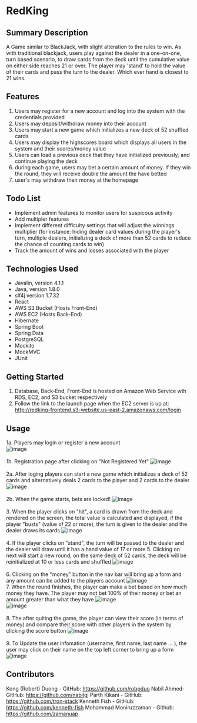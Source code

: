 # RedKing
## Summary Description

A Game similar to BlackJack, with slight alteration to the rules to win. As with traditional blackjack, users play against the dealer in a one-on-one, turn based scenario, to draw cards from the deck until the cumulative value on either side reaches 21 or over. The player may 'stand' to hold the value of their cards and pass the turn to the dealer. Which ever hand is closest to 21 wins.

## Features

1. Users may register for a new account and log into the system with the credentials provided
2. Users may deposit/withdraw money into their account
3. Users may start a new game which initializes a new deck of 52 shuffled cards
4. Users may display the highscores board which displays all users in the system and their scores/money value
5. Users can load a previous deck that they have initialized previously, and continue playing the deck
6. during each game, users may bet a certain amount of money. If they win the round, they will receive double the amount the have betted
7. user's may withdraw their money at the homepage

## Todo List
- Implement admin features to monitor users for suspicous activity
- Add multipler features 
- Implement different difficulty settings that will adjust the winnings multiplier (for instance: hiding dealer card values during the player's turn, multiple dealers, initializing a deck of more than 52 cards to reduce the chance of counting cards to win)
- Track the amount of wins and losses associated with the player  

## Technologies Used
- Javalin, version 4.1.1
- Java, version 1.8.0
- slf4j version 1.7.32
- React
- AWS S3 Bucket (Hosts Front-End)
- AWS EC2 (Hosts Back-End)
- Hibernate
- Spring Boot
- Spring Data
- PostgreSQL
- Mockito
- MockMVC
- JUnit

## Getting Started
1. Database, Back-End, Front-End is hosted on Amazon Web Service wth RDS, EC2, and S3 bucket respectively
2. Follow the link to the launch page when the EC2 server is up at:<br/> http://redking-frontend.s3-website.us-east-2.amazonaws.com/login 

## Usage
1a. Players may login or register a new account<br/>
![image](https://user-images.githubusercontent.com/101683611/172219055-bf0743e1-457b-47c3-87a3-1841dd598b06.png)<br/><br/>
1b. Registration page after clicking on "Not Registered Yet"
![image](https://user-images.githubusercontent.com/101683611/172267260-024bcf45-b544-4b47-8de3-3ee974a9b2cf.png)<br/><br/>
2a. After loging players can start a new game which initializes a deck of 52 cards and alternatively deals 2 cards to the player and 2 cards to the dealer
![image](https://user-images.githubusercontent.com/101683611/172511233-a72a0ac9-c363-4710-b5de-6f60b49690f1.png)<br/><br/>
2b. When the game starts, bets are locked!
![image](https://user-images.githubusercontent.com/101683611/172266967-fda92b67-846c-4e9b-96c1-667bbfaaa8c5.png)<br/><br/>
3. When the player clicks on "hit", a card is drawn from the deck and rendered on the screen, the total value is calculated and displayed, if the player "busts" (value of 22 or more), the turn is given to the dealer and the dealer draws its cards
![image](https://user-images.githubusercontent.com/101683611/172511586-5233f8fa-99b5-4ca4-819d-726433923aca.png)<br/><br/>
4. If the player clicks on "stand", the turn will be passed to the dealer and the dealer will draw until it has a hand value of 17 or more
5. Clicking on next will start a new round, on the same deck of 52 cards, the deck will be reinitialized at 10 or less cards and shuffled
![image](https://user-images.githubusercontent.com/101683611/172266261-9acb9f9d-9aba-4d65-881d-d3ee90ba4e91.png)<br/><br/>
6. Clicking on the "money" button in the nav bar will bring up a form and any amount can be added to the players account
![image](https://user-images.githubusercontent.com/101683611/172266926-c7410081-75e1-4b56-84a3-4d0deaf63d66.png)<br/>
7. When the round finishes, the player can make a bet based on how much money they have. The player may not bet 100% of their money or bet an amount greater than what they have
![image](https://user-images.githubusercontent.com/101683611/172266990-56f0e6e0-6af4-41dc-9e8c-1ad7d4dfb181.png)<br/>
![image](https://user-images.githubusercontent.com/101683611/172267101-63ccca7a-00d7-4a4d-86ed-40ea437941f8.png)<br/><br/>
8. The after quiting the game, the player can view their score (in terms of money) and compare their score with other players in the system by clicking the score button
![image](https://user-images.githubusercontent.com/101683611/172273833-aba08df6-a6a3-4f02-81ae-4893b16f9f06.png)<br/><br/>
9. To Update the user infomation (username, first name, last name ... ), the user may click on their name on the top left corner to bring up a form
![image](https://user-images.githubusercontent.com/101683611/172267187-431f753b-3dd8-41c0-8c35-b685d1f7ac52.png)<br/>

## Contributors
Kong (Robert) Duong - GitHub: https://github.com/robpduo
Nabil Ahmed- GitHub: https://github.com/nabilgj
Parth Kikani - GitHub: https://github.com/tron-stack
Kenneth Fish - GitHub: https://github.com/kenneth-fish
Mohammad Moniruzzaman - Github: https://github.com/zamanuap













